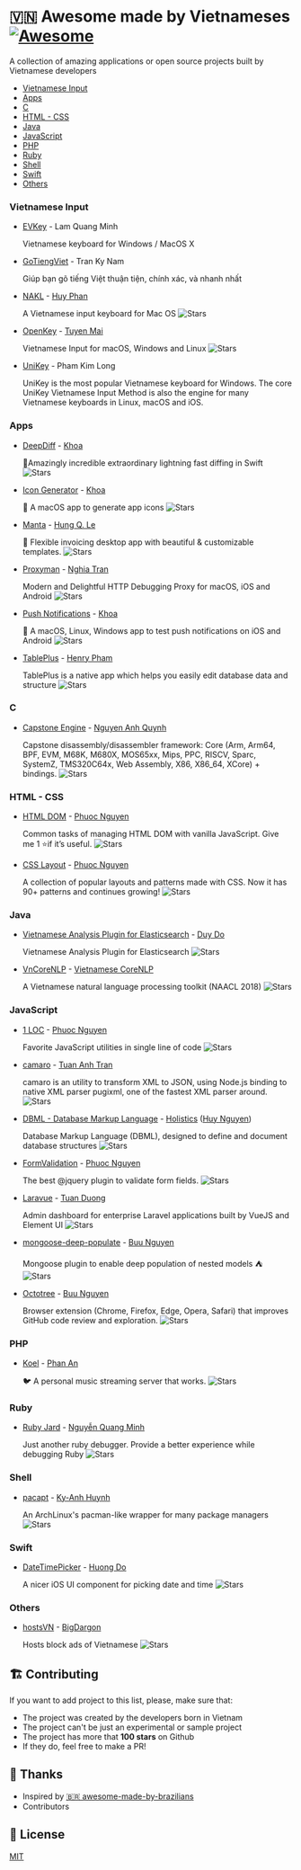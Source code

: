 # 🇻🇳 Awesome made by Vietnameses [![Awesome](https://awesome.re/badge.svg)](https://awesome.re)
A collection of amazing applications or open source projects built by Vietnamese developers

- [Vietnamese Input](#vietnamese_input)
- [Apps](#apps)
- [C](#c)
- [HTML - CSS](#css)
- [Java](#java)
- [JavaScript](#js)
- [PHP](#php)
- [Ruby](#ruby)
- [Shell](#sh)
- [Swift](#swift)
- [Others](#others)

<a name="vietnamese_input"></a>
### Vietnamese Input

- [EVKey](https://evkeyvn.com) - Lam Quang Minh

    Vietnamese keyboard for Windows / MacOS X

- [GoTiengViet](https://www.trankynam.com/gotv) - Tran Ky Nam

    Giúp bạn gõ tiếng Việt thuận tiện, chính xác, và nhanh nhất

- [NAKL](https://github.com/huyphan/NAKL) - [Huy Phan](https://github.com/huyphan)

    A Vietnamese input keyboard for Mac OS
    ![Stars](https://img.shields.io/github/stars/huyphan/NAKL?style=flat-square)

- [OpenKey](https://github.com/tuyenvm/OpenKey) - [Tuyen Mai](https://github.com/tuyenvm)

    Vietnamese Input for macOS, Windows and Linux
    ![Stars](https://img.shields.io/github/stars/tuyenvm/OpenKey?style=flat-square)

- [UniKey](https://unikey.org) - Pham Kim Long

    UniKey is the most popular Vietnamese keyboard for Windows. The core UniKey Vietnamese Input Method is also the engine for many Vietnamese keyboards in Linux, macOS and iOS.

<a name="apps"></a>
### Apps

- [DeepDiff](https://github.com/onmyway133/DeepDiff) - [Khoa](https://github.com/onmyway133)

    🦀Amazingly incredible extraordinary lightning fast diffing in Swift
    ![Stars](https://img.shields.io/github/stars/onmyway133/DeepDiff.svg?style=flat-square)

- [Icon Generator](https://github.com/onmyway133/IconGenerator) - [Khoa](https://github.com/onmyway133)

    🍱 A macOS app to generate app icons
    ![Stars](https://img.shields.io/github/stars/onmyway133/IconGenerator.svg?style=flat-square)

- [Manta](https://github.com/hql287/Manta) - [Hung Q. Le](https://github.com/hql287)

    🎉 Flexible invoicing desktop app with beautiful & customizable templates.
    ![Stars](https://img.shields.io/github/stars/hql287/Manta.svg?style=flat-square)

- [Proxyman](https://github.com/ProxymanApp/Proxyman) - [Nghia Tran](https://github.com/NghiaTranUIT)

    Modern and Delightful HTTP Debugging Proxy for macOS, iOS and Android
    ![Stars](https://img.shields.io/github/stars/ProxymanApp/Proxyman.svg?style=flat-square)

- [Push Notifications](https://github.com/onmyway133/PushNotifications) - [Khoa](https://github.com/onmyway133)

    🐉 A macOS, Linux, Windows app to test push notifications on iOS and Android
    ![Stars](https://img.shields.io/github/stars/onmyway133/PushNotifications.svg?style=flat-square)

- [TablePlus](https://github.com/TablePlus/TablePlus) - [Henry Pham](https://github.com/huyphams)

    TablePlus is a native app which helps you easily edit database data and structure
    ![Stars](https://img.shields.io/github/stars/TablePlus/TablePlus?style=flat-square)

<a name="c"></a>
### C

- [Capstone Engine](https://github.com/aquynh/capstone) - [Nguyen Anh Quynh](https://github.com/aquynh)

    Capstone disassembly/disassembler framework: Core (Arm, Arm64, BPF, EVM, M68K, M680X, MOS65xx, Mips, PPC, RISCV, Sparc, SystemZ, TMS320C64x, Web Assembly, X86, X86_64, XCore) + bindings.
    ![Stars](https://img.shields.io/github/stars/aquynh/capstone.svg?style=flat-square)

<a name="css"></a>
### HTML - CSS

- [HTML DOM](https://github.com/phuoc-ng/html-dom) - [Phuoc Nguyen](https://github.com/phuoc-ng)

    Common tasks of managing HTML DOM with vanilla JavaScript. Give me 1 ⭐if it’s useful.
    ![Stars](https://img.shields.io/github/stars/phuoc-ng/html-dom.svg?style=flat-square)

- [CSS Layout](https://github.com/phuoc-ng/csslayout) - [Phuoc Nguyen](https://github.com/phuoc-ng)

    A collection of popular layouts and patterns made with CSS. Now it has 90+ patterns and continues growing!
    ![Stars](https://img.shields.io/github/stars/phuoc-ng/csslayout.svg?style=flat-square)

<a name="java"></a>
### Java

- [Vietnamese Analysis Plugin for Elasticsearch](https://github.com/duydo/elasticsearch-analysis-vietnamese) - [Duy Do](https://github.com/duydo)

    Vietnamese Analysis Plugin for Elasticsearch
    ![Stars](https://img.shields.io/github/stars/duydo/elasticsearch-analysis-vietnamese?style=flat-square)

- [VnCoreNLP](https://github.com/vncorenlp/VnCoreNLP) - [Vietnamese CoreNLP](https://github.com/vncorenlp)

    A Vietnamese natural language processing toolkit (NAACL 2018)
    ![Stars](https://img.shields.io/github/stars/vncorenlp/VnCoreNLP?style=flat-square)

<a name="js"></a>
### JavaScript

- [1 LOC](https://github.com/phuoc-ng/1loc) - [Phuoc Nguyen](https://github.com/phuoc-ng)

    Favorite JavaScript utilities in single line of code
    ![Stars](https://img.shields.io/github/stars/phuoc-ng/1loc.svg?style=flat-square)

- [camaro](https://github.com/tuananh/camaro) - [Tuan Anh Tran](https://github.com/tuananh)

    camaro is an utility to transform XML to JSON, using Node.js binding to native XML parser pugixml, one of the fastest XML parser around.
    ![Stars](https://img.shields.io/github/stars/tuananh/camaro.svg?style=flat-square)

- [DBML - Database Markup Language](https://github.com/holistics/dbml) - [Holistics](https://github.com/holistics) ([Huy Nguyen](https://github.com/nvquanghuy))

    Database Markup Language (DBML), designed to define and document database structures
    ![Stars](https://img.shields.io/github/stars/holistics/dbml?style=flat-square)

- [FormValidation](https://github.com/formvalidation/formvalidation) - [Phuoc Nguyen](https://github.com/nghuuphuoc)

    The best @jquery plugin to validate form fields.
    ![Stars](https://img.shields.io/github/stars/formvalidation/formvalidation.svg?style=flat-square)

- [Laravue](https://github.com/tuandm/laravue) - [Tuan Duong](https://github.com/tuandm)

    Admin dashboard for enterprise Laravel applications built by VueJS and Element UI 
    ![Stars](https://img.shields.io/github/stars/tuandm/laravue.svg?style=flat-square)

- [mongoose-deep-populate](https://github.com/buunguyen/mongoose-deep-populate) - [Buu Nguyen](https://github.com/buunguyen)

    Mongoose plugin to enable deep population of nested models ⛺
    ![Stars](https://img.shields.io/github/stars/buunguyen/mongoose-deep-populate.svg?style=flat-square)

- [Octotree](https://github.com/ovity/octotree) - [Buu Nguyen](https://github.com/buunguyen)

    Browser extension (Chrome, Firefox, Edge, Opera, Safari) that improves GitHub code review and exploration.
    ![Stars](https://img.shields.io/github/stars/ovity/octotree.svg?style=flat-square)

<a name="php"></a>
### PHP

- [Koel](https://github.com/koel/koel) - [Phan An](https://github.com/phanan)

    🐦 A personal music streaming server that works.
    ![Stars](https://img.shields.io/github/stars/koel/koel?style=flat-square)

<a name="ruby"></a>
### Ruby

- [Ruby Jard](https://github.com/nguyenquangminh0711/ruby_jard) - [Nguyễn Quang Minh](https://github.com/nguyenquangminh0711)

    Just another ruby debugger. Provide a better experience while debugging Ruby
    ![Stars](https://img.shields.io/github/stars/nguyenquangminh0711/ruby_jard?style=flat-square)

<a name="sh"></a>
### Shell

- [pacapt](https://github.com/icy/pacapt) - [Ky-Anh Huynh](https://github.com/icy)

    An ArchLinux's pacman-like wrapper for many package managers
    ![Stars](https://img.shields.io/github/stars/icy/pacapt?style=flat-square)

<a name="swift"></a>
### Swift

- [DateTimePicker](https://github.com/itsmeichigo/DateTimePicker) - [Huong Do](https://github.com/itsmeichigo)

    A nicer iOS UI component for picking date and time
    ![Stars](https://img.shields.io/github/stars/itsmeichigo/DateTimePicker?style=flat-square)

<a name="others"></a>
### Others

- [hostsVN](https://github.com/bigdargon/hostsVN) - [BigDargon](https://github.com/bigdargon)

    Hosts block ads of Vietnamese
    ![Stars](https://img.shields.io/github/stars/bigdargon/hostsVN?style=flat-square)

## 🏗 Contributing

If you want to add project to this list, please, make sure that:

- The project was created by the developers born in Vietnam
- The project can't be just an experimental or sample project
- The project has more that **100 stars** on Github
- If they do, feel free to make a PR!

## 🥰 Thanks

- Inspired by [🇧🇷 awesome-made-by-brazilians](https://github.com/felipefialho/awesome-made-by-brazilians)
- Contributors

## 📝 License

[MIT](/license)
